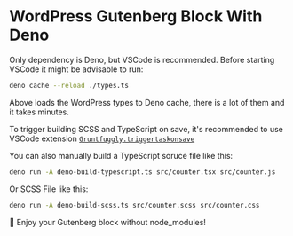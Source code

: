 # WordPress Gutenberg Block With Deno

Only dependency is Deno, but VSCode is recommended. Before starting VSCode it might be advisable to run:

```bash
deno cache --reload ./types.ts
```

Above loads the WordPress types to Deno cache, there is a lot of them and it takes minutes.

To trigger building SCSS and TypeScript on save, it's recommended to use VSCode extension [`Gruntfuggly.triggertaskonsave`](https://marketplace.visualstudio.com/items?itemName=Gruntfuggly.triggertaskonsave)

You can also manually build a TypeScript soruce file like this:

```bash
deno run -A deno-build-typescript.ts src/counter.tsx src/counter.js
```

Or SCSS File like this:

```bash
deno run -A deno-build-scss.ts src/counter.scss src/counter.css
```

🎈 Enjoy your Gutenberg block without node_modules!